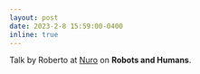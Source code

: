 ```yaml
---
layout: post
date: 2023-2-8 15:59:00-0400
inline: true
---
```


Talk by Roberto at [Nuro](https://www.nuro.ai/) on **Robots and Humans**.